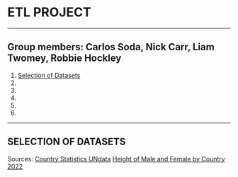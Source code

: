 # ETL PROJECT
---
Group members: Carlos Soda, Nick Carr, Liam Twomey, Robbie Hockley
---
1. [Selection of Datasets](#selection-of-datasets)
2.
3.
4.
5.
6.
---
## SELECTION OF DATASETS
Sources: 
[Country Statistics UNdata](https://www.kaggle.com/datasets/sudalairajkumar/undata-country-profiles?resource=download)
[Height of Male and Female by Country 2022](https://www.kaggle.com/datasets/majyhain/height-of-male-and-female-by-country-2022
)


